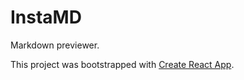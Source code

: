 InstaMD
=================

Markdown previewer.

This project was bootstrapped with [Create React App](https://github.com/facebook/create-react-app).
